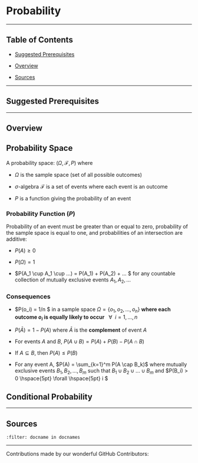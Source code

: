 # Probability

---

## Table of Contents

- [Suggested Prerequisites](#Suggested-Prerequisites)

- [Overview](#Overview)

- [Sources](#Sources)

---

## Suggested Prerequisites

---

## Overview

## Probability Space

A probability space: $(\Omega, \mathcal{F}, P)$ where 

- $\Omega$ is the sample space (set of all possible outcomes)

- $\sigma$-algebra $\mathcal{F}$ is a set of events where each event is an outcome

- $P$ is a function giving the probability of an event

### Probability Function ($P$)

Probability of an event must be greater than or equal to zero, probability of the sample space is equal to one, and probabilities of an intersection are additive:

- $P(A) \geq 0$

- $P(\Omega) = 1$ 

- $P(A_1 \cup A_1 \cup ...) = P(A_1) + P(A_2) + ... $ for any countable collection of mutually exclusive events $A_1, A_2, ...$

### Consequences

- $P(o_i)  = 1/n $ in a sample space $\Omega = \{ o_1, o_2, ..., o_n\}$ **where each outcome $o_i$ is equally likely to occur** $\hspace{5pt} \forall \hspace{5pt} i = 1, ..., n$

- $P(\bar{A}) = 1 - P(A)$ where $\bar{A}$ is the **complement** of event $A$

- For events $A$ and $B$, $P(A\cup B) = P(A) + P(B) - P(A\cap B)$

- If $A\subseteq B$, then $P(A) \leq P(B)$

- For any event A, $P(A) = \sum_{k=1}^m P(A \cap B_k)$ where mutually exclusive events $B_1, B_2, ..., B_m$ such that $B_1 \cup B_2 \cup ... \cup B_m$ and $P(B_i) > 0 \hspace{5pt} \forall \hspace{5pt} i $

## Conditional Probability

---

## Sources

```{bibliography} references.bib
:filter: docname in docnames
```

---

Contributions made by our wonderful GitHub Contributors: 

